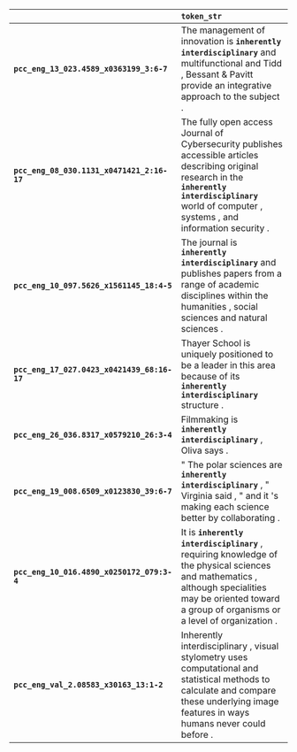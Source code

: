 |                                             | `token_str`                                                                                                                                                                                                  |
|:--------------------------------------------|:-------------------------------------------------------------------------------------------------------------------------------------------------------------------------------------------------------------|
| **`pcc_eng_13_023.4589_x0363199_3:6-7`**    | The management of innovation is __`inherently interdisciplinary`__ and multifunctional and Tidd , Bessant & Pavitt provide an integrative approach to the subject .                                          |
| **`pcc_eng_08_030.1131_x0471421_2:16-17`**  | The fully open access Journal of Cybersecurity publishes accessible articles describing original research in the __`inherently interdisciplinary`__ world of computer , systems , and information security . |
| **`pcc_eng_10_097.5626_x1561145_18:4-5`**   | The journal is __`inherently interdisciplinary`__ and publishes papers from a range of academic disciplines within the humanities , social sciences and natural sciences .                                   |
| **`pcc_eng_17_027.0423_x0421439_68:16-17`** | Thayer School is uniquely positioned to be a leader in this area because of its __`inherently interdisciplinary`__ structure .                                                                               |
| **`pcc_eng_26_036.8317_x0579210_26:3-4`**   | Filmmaking is __`inherently interdisciplinary`__ , Oliva says .                                                                                                                                              |
| **`pcc_eng_19_008.6509_x0123830_39:6-7`**   | " The polar sciences are __`inherently interdisciplinary`__ , " Virginia said , " and it 's making each science better by collaborating .                                                                    |
| **`pcc_eng_10_016.4890_x0250172_079:3-4`**  | It is __`inherently interdisciplinary`__ , requiring knowledge of the physical sciences and mathematics , although specialities may be oriented toward a group of organisms or a level of organization .     |
| **`pcc_eng_val_2.08583_x30163_13:1-2`**     | Inherently interdisciplinary , visual stylometry uses computational and statistical methods to calculate and compare these underlying image features in ways humans never could before .                     |